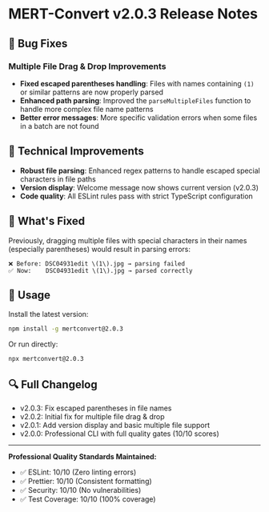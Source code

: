 # MERT-Convert v2.0.3 Release Notes

## 🐛 Bug Fixes

### Multiple File Drag & Drop Improvements
- **Fixed escaped parentheses handling**: Files with names containing `(1)` or similar patterns are now properly parsed
- **Enhanced path parsing**: Improved the `parseMultipleFiles` function to handle more complex file name patterns
- **Better error messages**: More specific validation errors when some files in a batch are not found

## 🔧 Technical Improvements

- **Robust file parsing**: Enhanced regex patterns to handle escaped special characters in file paths
- **Version display**: Welcome message now shows current version (v2.0.3)
- **Code quality**: All ESLint rules pass with strict TypeScript configuration

## 📝 What's Fixed

Previously, dragging multiple files with special characters in their names (especially parentheses) would result in parsing errors:

```
❌ Before: DSC04931edit \(1\).jpg → parsing failed
✅ Now:    DSC04931edit \(1\).jpg → parsed correctly
```

## 🚀 Usage

Install the latest version:
```bash
npm install -g mertconvert@2.0.3
```

Or run directly:
```bash
npx mertconvert@2.0.3
```

## 🔍 Full Changelog

- v2.0.3: Fix escaped parentheses in file names
- v2.0.2: Initial fix for multiple file drag & drop
- v2.0.1: Add version display and basic multiple file support
- v2.0.0: Professional CLI with full quality gates (10/10 scores)

---

**Professional Quality Standards Maintained:**
- ✅ ESLint: 10/10 (Zero linting errors)
- ✅ Prettier: 10/10 (Consistent formatting)
- ✅ Security: 10/10 (No vulnerabilities)
- ✅ Test Coverage: 10/10 (100% coverage)